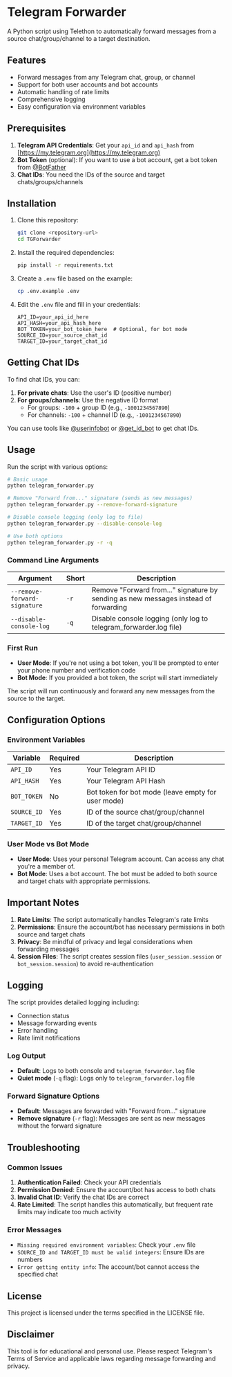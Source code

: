 # Telegram Forwarder

A Python script using Telethon to automatically forward messages from a source chat/group/channel to a target destination.

## Features

- Forward messages from any Telegram chat, group, or channel
- Support for both user accounts and bot accounts
- Automatic handling of rate limits
- Comprehensive logging
- Easy configuration via environment variables

## Prerequisites

1. **Telegram API Credentials**: Get your `api_id` and `api_hash` from [https://my.telegram.org](https://my.telegram.org)
2. **Bot Token** (optional): If you want to use a bot account, get a bot token from [@BotFather](https://t.me/BotFather)
3. **Chat IDs**: You need the IDs of the source and target chats/groups/channels

## Installation

1. Clone this repository:
   ```bash
   git clone <repository-url>
   cd TGForwarder
   ```

2. Install the required dependencies:
   ```bash
   pip install -r requirements.txt
   ```

3. Create a `.env` file based on the example:
   ```bash
   cp .env.example .env
   ```

4. Edit the `.env` file and fill in your credentials:
   ```env
   API_ID=your_api_id_here
   API_HASH=your_api_hash_here
   BOT_TOKEN=your_bot_token_here  # Optional, for bot mode
   SOURCE_ID=your_source_chat_id
   TARGET_ID=your_target_chat_id
   ```

## Getting Chat IDs

To find chat IDs, you can:

1. **For private chats**: Use the user's ID (positive number)
2. **For groups/channels**: Use the negative ID format
   - For groups: `-100` + group ID (e.g., `-1001234567890`)
   - For channels: `-100` + channel ID (e.g., `-1001234567890`)

You can use tools like [@userinfobot](https://t.me/userinfobot) or [@get_id_bot](https://t.me/get_id_bot) to get chat IDs.

## Usage

Run the script with various options:

```bash
# Basic usage
python telegram_forwarder.py

# Remove "Forward from..." signature (sends as new messages)
python telegram_forwarder.py --remove-forward-signature

# Disable console logging (only log to file)
python telegram_forwarder.py --disable-console-log

# Use both options
python telegram_forwarder.py -r -q
```

### Command Line Arguments

| Argument | Short | Description |
|----------|-------|-------------|
| `--remove-forward-signature` | `-r` | Remove "Forward from..." signature by sending as new messages instead of forwarding |
| `--disable-console-log` | `-q` | Disable console logging (only log to telegram_forwarder.log file) |

### First Run

- **User Mode**: If you're not using a bot token, you'll be prompted to enter your phone number and verification code
- **Bot Mode**: If you provided a bot token, the script will start immediately

The script will run continuously and forward any new messages from the source to the target.

## Configuration Options

### Environment Variables

| Variable | Required | Description |
|----------|----------|-------------|
| `API_ID` | Yes | Your Telegram API ID |
| `API_HASH` | Yes | Your Telegram API Hash |
| `BOT_TOKEN` | No | Bot token for bot mode (leave empty for user mode) |
| `SOURCE_ID` | Yes | ID of the source chat/group/channel |
| `TARGET_ID` | Yes | ID of the target chat/group/channel |

### User Mode vs Bot Mode

- **User Mode**: Uses your personal Telegram account. Can access any chat you're a member of.
- **Bot Mode**: Uses a bot account. The bot must be added to both source and target chats with appropriate permissions.

## Important Notes

1. **Rate Limits**: The script automatically handles Telegram's rate limits
2. **Permissions**: Ensure the account/bot has necessary permissions in both source and target chats
3. **Privacy**: Be mindful of privacy and legal considerations when forwarding messages
4. **Session Files**: The script creates session files (`user_session.session` or `bot_session.session`) to avoid re-authentication

## Logging

The script provides detailed logging including:
- Connection status
- Message forwarding events
- Error handling
- Rate limit notifications

### Log Output
- **Default**: Logs to both console and `telegram_forwarder.log` file
- **Quiet mode** (`-q` flag): Logs only to `telegram_forwarder.log` file

### Forward Signature Options
- **Default**: Messages are forwarded with "Forward from..." signature
- **Remove signature** (`-r` flag): Messages are sent as new messages without the forward signature

## Troubleshooting

### Common Issues

1. **Authentication Failed**: Check your API credentials
2. **Permission Denied**: Ensure the account/bot has access to both chats
3. **Invalid Chat ID**: Verify the chat IDs are correct
4. **Rate Limited**: The script handles this automatically, but frequent rate limits may indicate too much activity

### Error Messages

- `Missing required environment variables`: Check your `.env` file
- `SOURCE_ID and TARGET_ID must be valid integers`: Ensure IDs are numbers
- `Error getting entity info`: The account/bot cannot access the specified chat

## License

This project is licensed under the terms specified in the LICENSE file.

## Disclaimer

This tool is for educational and personal use. Please respect Telegram's Terms of Service and applicable laws regarding message forwarding and privacy.
